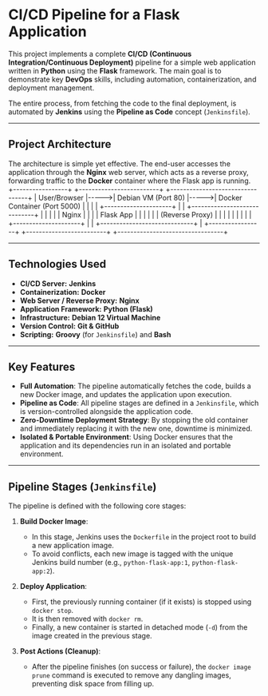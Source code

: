# CI/CD Pipeline for a Flask Application

This project implements a complete **CI/CD (Continuous Integration/Continuous Deployment)** pipeline for a simple web application written in **Python** using the **Flask** framework. The main goal is to demonstrate key **DevOps** skills, including automation, containerization, and deployment management.

The entire process, from fetching the code to the final deployment, is automated by **Jenkins** using the **Pipeline as Code** concept (`Jenkinsfile`).

---

## Project Architecture

The architecture is simple yet effective. The end-user accesses the application through the **Nginx** web server, which acts as a reverse proxy, forwarding traffic to the **Docker** container where the Flask app is running.
+-----------------+      +-------------------------+      +---------------------------------+
|   User/Browser  |----->|  Debian VM (Port 80)    |----->|   Docker Container (Port 5000)  |
|                 |      | +---------------------+ |      | +-----------------------------+ |
|                 |      | |       Nginx         | |      | |          Flask App          | |
|                 |      | |   (Reverse Proxy)   | |      | |                             | |
|                 |      | +---------------------+ |      | +-----------------------------+ |
+-----------------+      +-------------------------+      +---------------------------------+

---

## Technologies Used

* **CI/CD Server:** **Jenkins**
* **Containerization:** **Docker**
* **Web Server / Reverse Proxy:** **Nginx**
* **Application Framework:** **Python (Flask)**
* **Infrastructure:** **Debian 12 Virtual Machine**
* **Version Control:** **Git & GitHub**
* **Scripting:** **Groovy** (for `Jenkinsfile`) and **Bash**

---

## Key Features

* **Full Automation**: The pipeline automatically fetches the code, builds a new Docker image, and updates the application upon execution.
* **Pipeline as Code**: All pipeline stages are defined in a `Jenkinsfile`, which is version-controlled alongside the application code.
* **Zero-Downtime Deployment Strategy**: By stopping the old container and immediately replacing it with the new one, downtime is minimized.
* **Isolated & Portable Environment**: Using Docker ensures that the application and its dependencies run in an isolated and portable environment.

---

## Pipeline Stages (`Jenkinsfile`)

The pipeline is defined with the following core stages:

1.  **Build Docker Image**:
    * In this stage, Jenkins uses the `Dockerfile` in the project root to build a new application image.
    * To avoid conflicts, each new image is tagged with the unique Jenkins build number (e.g., `python-flask-app:1`, `python-flask-app:2`).

2.  **Deploy Application**:
    * First, the previously running container (if it exists) is stopped using `docker stop`.
    * It is then removed with `docker rm`.
    * Finally, a new container is started in detached mode (`-d`) from the image created in the previous stage.

3.  **Post Actions (Cleanup)**:
    * After the pipeline finishes (on success or failure), the `docker image prune` command is executed to remove any dangling images, preventing disk space from filling up.
